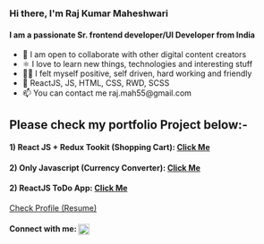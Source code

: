 <h3 align="left">Hi there, I'm Raj Kumar Maheshwari</h3>
<h4 align="left">I am a passionate Sr. frontend developer/UI Developer from India</h4>
<ul>
    <li>🤝 I am open to collaborate with other digital content creators</li>
    <li>⚛️ I love to learn new things, technologies and interesting stuff</li>
    <li>🤾‍♂️ I felt myself positive, self driven, hard working and friendly</li>
    <li>💬 ReactJS, JS, HTML, CSS, RWD, SCSS</li>
    <li>📫 You can contact me raj.mah55@gmail.com</li>
</ul>

<h2 align="left"> Please check my portfolio Project below:-</h2>
<h4>1) React JS + Redux Tookit (Shopping Cart): <a href="https://codesupports.github.io/react-shoes-cart/" target="_blank">Click Me</a></h4>
<h4>2) Only Javascript (Currency Converter): <a href="https://codesupports.github.io/currency-converter.github.io/" target="_blank">Click Me</a></h4>
<h4>2) ReactJS ToDo App: <a href="https://codesupports.github.io/ToDo-App-React/" target="_blank">Click Me</a></h4>

<p><a href="https://codesupports.github.io/rajkumar-profile.github.io/" target="_blank">Check Profile (Resume)</a></p>

<h4 align="left">Connect with me: <a href="https://linkedin.com/in/https://www.linkedin.com/in/raj-maheshwari-48b32923/"
        target="blank"><img align="center"
            src="https://raw.githubusercontent.com/rahuldkjain/github-profile-readme-generator/master/src/images/icons/Social/linked-in-alt.svg"
            alt="https://www.linkedin.com/in/raj-maheshwari-48b32923/" height="20" width="20" /></a></h4>


